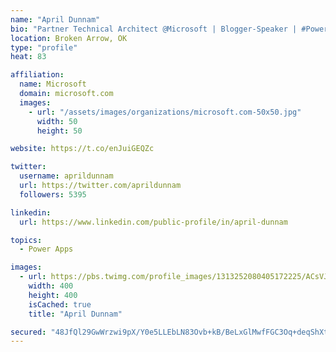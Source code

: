 ```yaml
---
name: "April Dunnam"
bio: "Partner Technical Architect @Microsoft | Blogger-Speaker | #PowerApps, #PowerAutomate, #Office365, #SharePoint | #WIT | #Karaoke Queen"
location: Broken Arrow, OK
type: "profile"
heat: 83

affiliation:
  name: Microsoft
  domain: microsoft.com
  images:
    - url: "/assets/images/organizations/microsoft.com-50x50.jpg"
      width: 50
      height: 50

website: https://t.co/enJuiGEQZc

twitter:
  username: aprildunnam
  url: https://twitter.com/aprildunnam
  followers: 5395

linkedin:
  url: https://www.linkedin.com/public-profile/in/april-dunnam

topics:
  - Power Apps

images:
  - url: https://pbs.twimg.com/profile_images/1313252080405172225/ACsVJFqU_400x400.jpg
    width: 400
    height: 400
    isCached: true
    title: "April Dunnam"

secured: "48JfQl29GwWrzwi9pX/Y0e5LLEbLN83Ovb+kB/BeLxGlMwfFGC3Oq+deqShXtRqexpQZ5GqXuQ18Nlu6x8xPwVKmv/euOxg2hab5xZwFwaU28O0STn2Ms8Jrw12vVYA7ebALUO1ZQk/q29kumuRkTLpTEm0mb3Lrr1I/SqiS0WYIgDfBF26ErBLMlvRXHGXNsWveq2VIurTsl2kEbJqdax8H6FziL8H/qxShg0T7Oh7vk8W1QtPFNVe+O91ooA/AJgCyHkexn1b4+Q1j3o371Li6Rw6yDr+hcj2b0F3RTa9V8I8mvnjzZ3K7Be+W5BWLfcKTlHLAZ3V8PWyU+iOcSNnCXGvJdJ7nLgBULD+FnfvAcOywf+RjZ+9XkOibYCi30smBmrqbRvO9fHdYAoeqsg==;+oatIW/6wlRpIET0c1OI3Q=="
---
```


